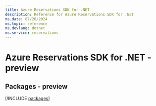 ```yaml
---
title: Azure Reservations SDK for .NET
description: Reference for Azure Reservations SDK for .NET
ms.date: 07/26/2024
ms.topic: reference
ms.devlang: dotnet
ms.service: reservations
---
```

# Azure Reservations SDK for .NET - preview
## Packages - preview
[!INCLUDE [packages](reservations-index.md)]